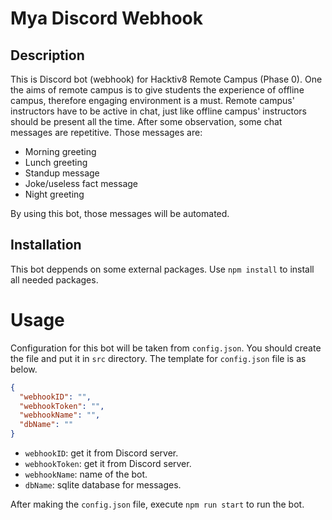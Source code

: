 # Mya Discord Webhook

## Description

This is Discord bot (webhook) for Hacktiv8 Remote Campus (Phase 0). One the aims of remote campus is to give students the experience of offline campus, therefore engaging environment is a must. Remote campus' instructors have to be active in chat, just like offline campus' instructors should be present all the time. After some observation, some chat messages are repetitive. Those messages are:

- Morning greeting
- Lunch greeting
- Standup message
- Joke/useless fact message
- Night greeting

By using this bot, those messages will be automated.

## Installation

This bot deppends on some external packages. Use `npm install` to install all needed packages.

# Usage

Configuration for this bot will be taken from `config.json`. You should create the file and put it in `src` directory. The template for `config.json` file is as below.

```json
{
  "webhookID": "",
  "webhookToken": "",
  "webhookName": "",
  "dbName": ""
}
```

- `webhookID`: get it from Discord server.
- `webhookToken`: get it from Discord server.
- `webhookName`: name of the bot.
- `dbName`: sqlite database for messages.

After making the `config.json` file, execute `npm run start` to run the bot.
